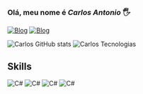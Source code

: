 ### Olá, meu nome é *Carlos Antonio* 🖐️

[![Blog](https://img.shields.io/website-up-down-green-red/http/monip.org.svg)](https://github.com/CarlosEX)
[![Blog](https://img.shields.io/badge/YouTube-FF0000?style=for-the-badge&logo=youtube&logoColor=white)](https://github.com/CarlosEX)


![Carlos GitHub stats](https://github-readme-stats.vercel.app/api?username=CarlosEX&theme=dracula)
![Carlos Tecnologias](https://github-readme-stats.vercel.app/api/top-langs/?username=CarlosEX&theme=dracula)

## Skills

![C#](https://img.shields.io/badge/C%23-239120?style=for-the-badge&logo=c-sharp&logoColor=white) 
![C#](https://img.shields.io/badge/.NET-5C2D91?style=for-the-badge&logo=.net&logoColor=white)
![C#](https://img.shields.io/badge/TypeScript-007ACC?style=for-the-badge&logo=typescript&logoColor=white)
![C#](https://img.shields.io/badge/React-20232A?style=for-the-badge&logo=react&logoColor=61DAFB)
